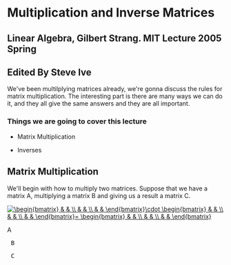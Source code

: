  # Multiplication and Inverse Matrices

 ## Linear Algebra, Gilbert Strang. MIT Lecture 2005 Spring

 ## Edited By Steve Ive

 We've been multilplying matrices already, we're gonna discuss the rules for matrix multiplication. The interesting part is there are many ways we can do it, and they all give the same answers and they are all important.

 ### Things we are going to cover this lecture

 - Matrix Multiplication

 - Inverses

 ## Matrix Multiplication

 We'll begin with how to multiply two matrices. Suppose that we have a matrix A, multiplying a matrix B and giving us a result a matrix C.

<a href="https://www.codecogs.com/eqnedit.php?latex=\fn_phv&space;\begin{bmatrix}&space;&&space;&&space;\\&space;&&space;&&space;\\&space;&&space;&&space;\end{bmatrix}\cdot&space;\begin{bmatrix}&space;&&space;&&space;\\&space;&&space;&&space;\\&space;&&space;&&space;\end{bmatrix}=&space;\begin{bmatrix}&space;&&space;&&space;\\&space;&&space;&&space;\\&space;&&space;&&space;\end{bmatrix}" target="_blank"><img src="https://latex.codecogs.com/gif.latex?\fn_phv&space;\begin{bmatrix}&space;&&space;&&space;\\&space;&&space;&&space;\\&space;&&space;&&space;\end{bmatrix}\cdot&space;\begin{bmatrix}&space;&&space;&&space;\\&space;&&space;&&space;\\&space;&&space;&&space;\end{bmatrix}=&space;\begin{bmatrix}&space;&&space;&&space;\\&space;&&space;&&space;\\&space;&&space;&&space;\end{bmatrix}" title="\begin{bmatrix} & & \\ & & \\ & & \end{bmatrix}\cdot \begin{bmatrix} & & \\ & & \\ & & \end{bmatrix}= \begin{bmatrix} & & \\ & & \\ & & \end{bmatrix}" /></a>

A <pre>  B <pre>  C